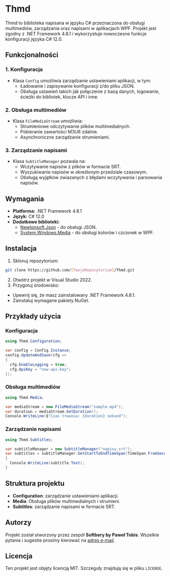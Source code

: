 # Thmd

Thmd to biblioteka napisana w języku C# przeznaczona do obsługi multimediów, zarządzania  oraz napisami w aplikacjach WPF. Projekt jest zgodny z .NET Framework 4.8.1 i wykorzystuje nowoczesne funkcje konfiguracji języka C# 12.0.

## Funkcjonalności

### 1. **Konfiguracja**
- Klasa `Config` umożliwia zarządzanie ustawieniami aplikacji, w tym:
  - Ładowanie i zapisywanie konfiguracji z/do pliku JSON.
  - Obsługa ustawień takich jak połączenie z bazą danych, logowanie, ścieżki do bibliotek, klucze API i inne.

### 2. **Obsługa multimediów**
- Klasa `FileMediaStream` umożliwia:
  - Strumieniowe odczytywanie plików multimedialnych.
  - Pobieranie zawartości M3U8 zdalnie.
  - Asynchroniczne zarządzanie strumieniami.

### 3. **Zarządzanie napisami**
- Klasa `SubtitleManager` pozwala na:
  - Wczytywanie napisów z plików w formacie SRT.
  - Wyszukiwanie napisów w określonym przedziale czasowym.
  - Obsługą wyjątków zwiazanych z błędami wczytywania i parsowania napisów.

## Wymagania

- **Platforma:** .NET Framework 4.8.1
- **Język:** C# 12.0
- **Dodatkowe biblioteki:**
  - [Newtonsoft.Json](https://www.nuget.org/packages/Newtonsoft.Json) - do obsługi JSON.
  - [System.Windows.Media](https://learn.microsoft.com/en-us/dotnet/api/system.windows.media) - do obsługi kolorów i czcionek w WPF.

## Instalacja

1. Sklonuj repozytorium:
```bash
git clone https://github.com/[TwojeRepozytorium]/Thmd.git
```
2. Otwótrz projekt w Visual Studio 2022.
3. Przygotuj środowisko:
- Upewnij się, że masz zainstalowany .NET Framework 4.8.1.
- Zainstaluj wymagane pakiety NuGet.

## Przykłady użycia

### Konfiguracja
```csharp
using Thmd.Configuration;

var config = Config.Instance; 
config.UpdateAndSave(cfg => 
{ 
  cfg.EnableLogging = true; 
  cfg.ApiKey = "new-api-key"; 
});
```

### Obsługa multimediów
```csharp
using Thmd.Media;

var mediaStream = new FileMediaStream("sample.mp4"); 
var duration = mediaStream.GetDuration(); 
Console.WriteLine($"Czas trwania: {duration} sekund");
```

### Zarządzanie napisami
```csharp
using Thmd.Subtitles;

var subtitleManager = new SubtitleManager("napisy.srt"); 
var subtitles = subtitleManager.GetStartToEndTimeSpan(TimeSpan.FromSeconds(0), TimeSpan.FromSeconds(60)); foreach (var subtitle in subtitles) 
{ 
  Console.WriteLine(subtitle.Text); 
}
```

## Struktura projektu

- **Configuration**: zarządzanie ustawieniami aplikacji.
- **Media**: Obsługa plików multimedialnych i strumieni.
- **Subtitles**: zarządzanie napisami w formacie SRT.

## Autorzy

Projekt został stworzony przez zespół **Softbery by Paweł Tobis**. Wszelkie pytania i sugestie prosimy kierować na [adres e-mail](mailto:kontakt@softbery.org).

## Licencja

Ten projekt jest objęty licencją MIT. Szczeguły znajdują się w pliku `LICENSE`.